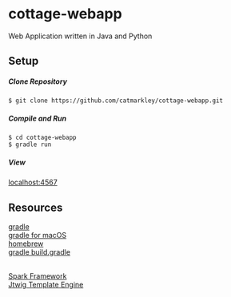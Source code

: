 # cottage-webapp
Web Application written in Java and Python

## Setup

##### Clone Repository
    $ git clone https://github.com/catmarkley/cottage-webapp.git

##### Compile and Run
    $ cd cottage-webapp
    $ gradle run

##### View
[localhost:4567](http://localhost:4567)  


## Resources

[gradle](https://gradle.org/getting-started-gradle/#toggle-id-1)  
[gradle for macOS](https://blog.jayway.com/2013/05/12/getting-started-with-gradle/)  
[homebrew](http://brew.sh)  
[gradle build.gradle](https://www.learnhowtoprogram.com/java/spark/setting-up-a-project-with-gradle)  
<br>

[Spark Framework](http://sparkjava.com/documentation.html)  
[Jtwig Template Engine](http://jtwig.org/documentation/quick-start/application)  
<br>

